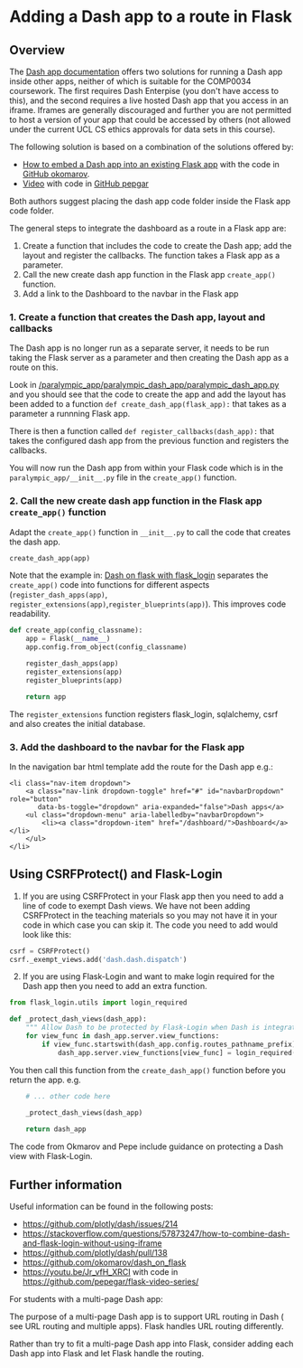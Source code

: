 # Adding a Dash app to a route in Flask

## Overview

The [Dash app documentation](https://dash.plotly.com/integrating-dash) offers two solutions for running a Dash app inside other apps, neither of which is suitable for the COMP0034 coursework. The first requires Dash Enterpise (you don't have access to this), and the second requires a live hosted Dash app that you access in an iframe. Iframes are generally discouraged and further you are not permitted to host a version of your app that could be accessed by others (not allowed under the current UCL CS ethics approvals for data sets in this course).

The following solution is based on a combination of the solutions offered by:

- [How to embed a Dash app into an existing Flask app](https://medium.com/@olegkomarov_77860/how-to-embed-a-dash-app-into-an-existing-flask-app-ea05d7a2210b)
with the code in [GitHub okomarov](https://github.com/okomarov/dash_on_flask).
- [Video](https://youtu.be/Jr_vfH_XRCI) with code in [GitHub pepgar](https://github.com/pepegar/flask-video-series/)

Both authors suggest placing the dash app code folder inside the Flask app code folder.

The general steps to integrate the dashboard as a route in a Flask app are:

1. Create a function that includes the code to create the Dash app;  add the layout and register the callbacks. The function takes a Flask app as a parameter.
2. Call the new create dash app function in the Flask app `create_app()` function.
3. Add a link to the Dashboard to the navbar in the Flask app

### 1. Create a function that creates the Dash app, layout and callbacks

The Dash app is no longer run as a separate server, it needs to be run taking the Flask server as a parameter and then creating the Dash app as a route on this.

Look in [/paralympic_app/paralympic_dash_app/paralympic_dash_app.py](/paralympic_app/paralympic_dash_app/paralympic_dash_app.py) and you should see that the code to create the app and add the layout has been added to a function `def create_dash_app(flask_app):` that takes as a parameter a runnning Flask app.

There is then a function called `def register_callbacks(dash_app):` that takes the configured dash app from the previous function and registers the callbacks.

You will now run the Dash app from within your Flask code which is in the `paralympic_app/__init__.py` file in the `create_app()` function.

### 2. Call the new create dash app function in the Flask app `create_app()` function

Adapt the `create_app()` function in `__init__.py` to call the code that creates the dash app.

```python
create_dash_app(app)
```

Note that the example in: [Dash on flask with flask_login](https://github.com/okomarov/dash_on_flask) separates the `create_app()` code into functions for different aspects (`register_dash_apps(app)`, `register_extensions(app)`,`register_blueprints(app)`). This improves code readability.

```python
def create_app(config_classname):
    app = Flask(__name__)
    app.config.from_object(config_classname)

    register_dash_apps(app)
    register_extensions(app)
    register_blueprints(app)

    return app
```

The `register_extensions` function registers flask_login, sqlalchemy, csrf and also creates the initial database.

### 3. Add the dashboard to the navbar for the Flask app

In the navigation bar html template add the route for the Dash app e.g.:

```jinja
<li class="nav-item dropdown">
    <a class="nav-link dropdown-toggle" href="#" id="navbarDropdown" role="button"
       data-bs-toggle="dropdown" aria-expanded="false">Dash apps</a>
    <ul class="dropdown-menu" aria-labelledby="navbarDropdown">
        <li><a class="dropdown-item" href="/dashboard/">Dashboard</a></li>
    </ul>
</li>
```

## Using CSRFProtect() and Flask-Login

1. If you are using CSRFProtect in your Flask app then you need to add a line of code to exempt Dash views. We have not been adding CSRFProtect in the teaching materials so you may not have it in your code in which case you can skip it. The code you need to add would look like this:

```python
csrf = CSRFProtect()
csrf._exempt_views.add('dash.dash.dispatch')
```

2. If you are using Flask-Login and want to make login required for the Dash app then you need to add an extra function.

```python
from flask_login.utils import login_required

def _protect_dash_views(dash_app):
    """ Allow Dash to be protected by Flask-Login when Dash is integrated with Flask"""
    for view_func in dash_app.server.view_functions:
        if view_func.startswith(dash_app.config.routes_pathname_prefix):
            dash_app.server.view_functions[view_func] = login_required(dash_app.server.view_functions[view_func])

```

You then call this function from the `create_dash_app()` function before you return the app. e.g.

```python
    # ... other code here
   
    _protect_dash_views(dash_app)

    return dash_app
```

The code from Okmarov and Pepe include guidance on protecting a Dash view with Flask-Login.

## Further information

Useful information can be found in the following posts:

- <https://github.com/plotly/dash/issues/214>
- <https://stackoverflow.com/questions/57873247/how-to-combine-dash-and-flask-login-without-using-iframe>
- <https://github.com/plotly/dash/pull/138>
- <https://github.com/okomarov/dash_on_flask>
- <https://youtu.be/Jr_vfH_XRCI> with code in <https://github.com/pepegar/flask-video-series/>

For students with a multi-page Dash app:

The purpose of a multi-page Dash app is to support URL routing in Dash ( see URL routing and multiple apps). Flask handles URL routing differently.

Rather than try to fit a multi-page Dash app into Flask, consider adding each Dash app into Flask and let Flask handle the routing.
